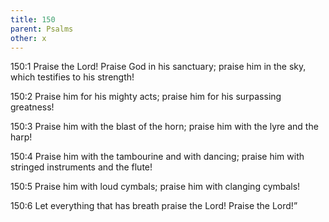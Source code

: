 ```yaml
---
title: 150
parent: Psalms
other: x
---
```



<a name="150:1">150:1</a> Praise the Lord!
Praise God in his sanctuary;
praise him in the sky, which testifies to his strength! 

<a name="150:2">150:2</a> Praise him for his mighty acts;
praise him for his surpassing greatness! 

<a name="150:3">150:3</a> Praise him with the blast of the horn;
praise him with the lyre and the harp! 

<a name="150:4">150:4</a> Praise him with the tambourine and with dancing;
praise him with stringed instruments and the flute! 

<a name="150:5">150:5</a> Praise him with loud cymbals;
praise him with clanging cymbals! 

<a name="150:6">150:6</a> Let everything that has breath praise the Lord!
Praise the Lord!”